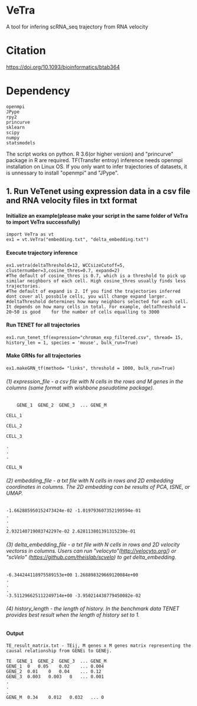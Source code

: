 # VeTra
A tool for infering scRNA_seq trajectory from RNA velocity

# Citation
https://doi.org/10.1093/bioinformatics/btab364

# Dependency
  	openmpi
	JPype
	rpy2
	princurve
 	sklearn
  	scipy
  	numpy
  	statsmodels
  

The script works on python.
R 3.6(or higher version) and "princurve" package in R are required.
TF(Transfer entroy) inference needs openmpi installation on Linux OS. If you only want to infer trajectories of datasets, it is unnessary to install "openmpi" and "JPype".

## 1. Run VeTenet using expression data in a csv file and RNA velocity files in txt format
#### Initialize an example(please make your script in the same folder of VeTra to import VeTra successfully)
	import VeTra as vt
	ex1 = vt.VeTra("embedding.txt", "delta_embedding.txt")
	
#### Execute trajectory inference 
	
	ex1.vetra(deltaThreshold=12, WCCsizeCutoff=5, clusternumber=3,cosine_thres=0.7, expand=2)
	#The default of cosine_thres is 0.7, which is a threshold to pick up similar neighbors of each cell. High cosine_thres usually finds less trajectories. 
	#The default of expand is 2. If you find the trajectories inferred dont cover all possbile cells, you will change expand larger.
	#deltaThreshold determines how many neighbors selected for each cell. It depends on how many cells in total. For example, deltaThreshold = 20~50 is good 	for the number of cells equalling to 3000

#### Run TENET for all trajectories 
	
	ex1.run_tenet_tf(expression="chroman_exp_filtered.csv", thread= 15, history_len = 1, species = 'mouse', bulk_run=True)
	
#### Make GRNs for  all trajectories 
	
	ex1.makeGRN_tf(method= "links", threshold = 1000, bulk_run=True)


###### (1) expression_file - a csv file with N cells in the rows and M genes in the columns (same format with wishbone pseudotime package).

		GENE_1	GENE_2	GENE_3	...	GENE_M

	CELL_1	

	CELL_2

	CELL_3

	.
	.
	.

	CELL_N


###### (2) embedding_file - a txt file with N cells in rows and 2D embedding coordinates in columns. The 2D embedding can be results of PCA, tSNE, or UMAP.

	-1.662885950152473424e-02 -1.019793607352199594e-01
	.
	.
	.
	2.932140719083742297e-02 2.628113801391315230e-01

###### (3) delta_embedding_file - a txt file with N cells in rows and 2D velocity vectorss in columns. Users can run "velocyto"(http://velocyto.org/) or "scVelo" (https://github.com/theislab/scvelo) to get delta_embedding.

	-6.344244118975589153e+00 1.268898329669120084e+00
	.
	.
	.
	-3.511296625112249714e+00 -3.950214438779450082e-02

###### (4) history_length - the length of history. In the benchmark data TENET provides best result when the length of history set to 1.

#### Output

	TE_result_matrix.txt - TEij, M genes x M genes matrix representing the causal relationship from GENEi to GENEj.

	TE	GENE_1	GENE_2	GENE_3	...	GENE_M
	GENE_1	0	0.05	0.02	...	0.004
	GENE_2	0.01	0	0.04	...	0.12
	GENE_3	0.003	0.003	0	...	0.001
	.
	.
	.
	GENE_M	0.34	0.012	0.032	...	0


